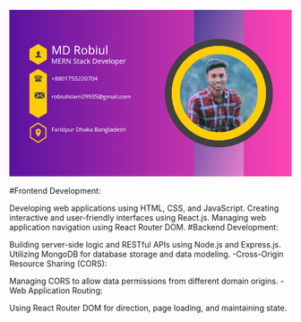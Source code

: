 

![Header](https://raw.githubusercontent.com/Robiul704/Robiul704/main/20231209_005523_0000.png)

#Frontend Development:

Developing web applications using HTML, CSS, and JavaScript.
Creating interactive and user-friendly interfaces using React.js.
Managing web application navigation using React Router DOM.
#Backend Development:

Building server-side logic and RESTful APIs using Node.js and Express.js.
Utilizing MongoDB for database storage and data modeling.
-Cross-Origin Resource Sharing (CORS):

Managing CORS to allow data permissions from different domain origins.
-Web Application Routing:

Using React Router DOM for direction, page loading, and maintaining state.

